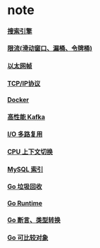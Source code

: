 # note


#### [搜索引擎](doc/ratelimit)

#### [限流(滑动窗口、漏桶、令牌桶)](doc/searchengine)

#### [以太网帧](doc/frame)

#### [TCP/IP协议](doc/tcp-ip)

#### [Docker](doc/docker)

#### [高性能 Kafka](doc/kafka)

#### [I/O 多路复用](doc/epoll)

#### [CPU 上下文切换](doc/cswitch)

#### [MySQL 索引](doc/InnoDB)

#### [Go 垃圾回收](doc/gc)

#### [Go Runtime](doc/runtime)

#### [Go 断言、类型转换](doc/conversion)

#### [Go 可比较对象](doc/comparison)
